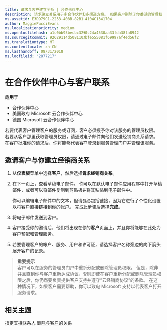 ```yaml
---
title: 请求与客户建立关系 | 合作伙伴中心
description: 请求建立关系用于多合作伙伴和多渠道方案。 如果客户删除了你委派的管理权限，并且你需要恢复它们才可以提供预配或支持，请求建立关系也十分有用。
ms.assetid: E3D979C1-2253-408B-82B1-4104C1341704
author: MaggiePucciEvans
ms.localizationpriority: medium
ms.openlocfilehash: a1c0bb93becbc3290c24a4530aa33fda38fa8942
ms.sourcegitcommit: 92629114d5081103bfe555081f69997af4ed56f2
ms.translationtype: MT
ms.contentlocale: zh-CN
ms.lasthandoff: 08/31/2018
ms.locfileid: "2877217"
---
```

# <a name="connect-with-customers-in-partner-center"></a>在合作伙伴中心与客户联系

**适用于**

-  合作伙伴中心
-  美国政府 Microsoft 云合作伙伴中心
-  德国 Microsoft 云合作伙伴中心

若要代表客户管理客户的服务或订阅，客户必须授予你对该服务的管理员权限。 若要从客户那里获取管理员权限，请通过电子邮件向他们发送经销商关系请求。 在客户批准你的请求后，你将能够代表客户登录到服务管理门户并管理该服务。 

## <a name="invite-a-customer-to-establish-a-reseller-relationship-with-you"></a>邀请客户与你建立经销商关系

1.  从**仪表板**菜单中选择**客户**，然后选择**请求经销商关系**。

2.  在下一页上，查看草稿电子邮件。 你可以在默认电子邮件应用程序中打开草稿邮件，或者可以将邮件复制到剪贴板并将其粘贴到电子邮件中。 

    你可以编辑电子邮件中的文本，但请务必包括链接，因为它进行了个性化设置以将客户直接链接到你的帐户。 完成此步骤后选择**完成**。

3.  将电子邮件发送到客户。

4.  客户接受你的邀请后，他们将出现在你的**客户**页面上，并且你将能够在此处为客户预配和管理服务。

 
5.  若要管理客户的帐户、服务、用户和许可证，请选择客户名称旁边的向下箭头展开客户的记录。


>**重要提示**<br>
客户可以在服务的管理员门户中重新分配或删除管理员权限。 但是，除非并且直到你与客户重新达成协议，否则即使在客户重新分配或删除管理员权限之后，你仍然要负责提供客户支持并遵守“云经销商协议”的条款。 在这种情况下，如果客户需要帮助，你可以致电 Microsoft 支持以代表客户打开服务请求。

## <a name="related-topics"></a>相关主题

[指定支持联系人](assign-support-contacts.md)
[删除与客户的关系](remove-a-relationship.md)